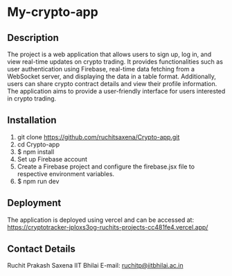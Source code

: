# My-crypto-app

## Description

The project is a web application that allows users to sign up, log in, and view real-time updates on crypto trading. It provides functionalities such as user authentication using Firebase, real-time data fetching from a WebSocket server, and displaying the data in a table format. Additionally, users can share crypto contract details and view their profile information. The application aims to provide a user-friendly interface for users interested in crypto trading.


## Installation

1. git clone https://github.com/ruchitsaxena/Crypto-app.git
2. cd Crypto-app
3. $ npm install
4. Set up Firebase account
5. Create a Firebase project and configure the firebase.jsx file to respective environment variables.
6. $ npm run dev

## Deployment
The application is deployed using vercel and can be accessed at:
https://cryptotracker-jploxs3og-ruchits-projects-cc481fe4.vercel.app/

## Contact  Details
Ruchit Prakash Saxena
IIT Bhilai
E-mail: ruchitp@iitbhilai.ac.in

